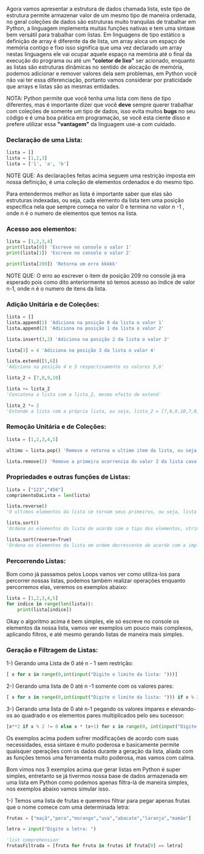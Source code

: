 <div>
<p>Agora vamos apresentar a estrutura de dados chamada lista, este tipo de estrutura permite armazenar valor de um mesmo tipo de maneira ordenada, no geral coleções de dados são estruturas muito tranquilas de trabalhar em Python, a linguagem implementa muitas funções nativas e tem uma sintaxe bem versátil para trabalhar com listas. Em linguagens de tipo estático a definição de array é diferente da de lista, um array aloca um espaço de memória contigo e fixo isso significa que uma vez declarado um array nestas linguagens ele vai ocupar aquele espaço na memória até o final da execução do programa ou até um <b>"coletor de lixo"</b> ser acionado, enquanto as listas são estruturas dinâmicas no sentido de alocação de memória, podemos adicionar e remover valores dela sem problemas, em Python você não vai ter essa diferenciação, portanto vamos considerar por praticidade que arrays e listas são as mesmas entidades.</p>

<p>NOTA: Python permite que você tenha uma lista com itens de tipo diferentes, mas é importante dizer que você <b>deve</b> sempre querer trabalhar com coleções de somente um tipo de dados, isso evita muitos <b>bugs</b> no seu código e é uma boa prática em programação, se você esta ciente disso e prefere utilizar essa <b>"vantagem"</b> da linguagem use-a com cuidado.</p>
</div>

### Declaração de uma Lista:

```python
lista = []
lista = [1,2,3]
lista = ['1', 'a', 'b']
```

NOTE QUE: As declarações feitas acima seguem uma restrição imposta em nossa definição, é uma coleção de elementos ordenados e do mesmo tipo.

Para entendermos melhor as lista é importante saber que elas são estruturas indexadas, ou seja, cada elemento da lista tem uma posição especifica nela que sempre começa no valor 0 e termina no valor n -1 , onde n é o numero de elementos que temos na lista.

### Acesso aos elementos:

```python
lista = [1,2,3,4]
print(lista[0]) 'Escreve no console o valor 1'
print(lista[1]) 'Escreve no console o valor 2'

print(lista[209]) 'Retorna um erro kkkkk'
```

NOTE QUE: O erro ao escrever o item de posição 209 no console já era esperado pois como dito anteriormente só temos acesso ao índice de valor n-1, onde n é o numero de itens da lista.

### Adição Unitária e de Coleções:

```python
lista = []
lista.append(1) 'Adiciona na posição 0 da lista o valor 1'
lista.append(2) 'Adiciona na posição 1 da lista o valor 2'

lista.insert(3,2) 'Adiciona na posição 2 da lista o valor 3'

lista[3] = 4 'Adiciona na posição 3 da lista o valor 4'

lista.extend([5,6])
'Adiciona na posição 4 e 5 respectivamente os valores 5,6'

lista_2 = [7,8,9,10]

lista += lista_2
'Concatena a lista com a lista_2, mesmo efeito de extend'

lista_2 *= 2
'Extende a lista com a própria lista, ou seja, lista_2 = [7,8,9,10,7,8,9,10]''
```

### Remoção Unitária e de Coleções:

```python
lista = [1,2,3,4,5]

ultimo = lista.pop() 'Remove e retorna o ultimo item da lista, ou seja, lista = [1,2,3,4] e ultimo = 5'

lista.remove(2) 'Remove a primeira ocorrencia do valor 2 da lista caso ele exista'
```

### Propriedades e outras funções de Listas:

```python
lista = ["123","456"]
comprimentoDaLista = len(lista)

lista.reverse()
'O ultimos elementos da lista se tornam seus primeiros, ou seja, lista = ["456", "123"]'

lista.sort()
'Ordena os elementos da lista de acordo com o tipo dos elementos, strings alfabeticamente, { int, float } crescente'

lista.sort(reverse=True)
'Ordena os elementos da lista em ordem decrescente de acordo com a implementação do tipo dos elementos'

```

### Percorrendo Listas:

Bom como já passamos pelos Loops vamos ver como utiliza-los para percorrer nossas listas, podemos também realizar operações enquanto percorremos elas, veremos os exemplos abaixo:

```python
lista = [1,2,3,4,5]
for indice in range(len(lista)):
    print(lista[indice])

```

Okay o algoritmo acima é bem simples, ele só escreve no console os elementos da nossa lista, vamos ver exemplos um pouco mais complexos, aplicando filtros, e até mesmo gerando listas de maneira mais simples.

### Geração e Filtragem de Listas:

1-) Gerando uma Lista de 0 até n - 1 sem restrição:

```python
[ x for x in range(0,int(input("Digite o limite da lista: ")))]
```

2-) Gerando uma lista de 0 até n -1 somente com os valores pares:

```python
[ x for x in range(0,int(input("Digite o limite da lista: "))) if x % 2 == 0]
```

3-) Gerando uma lista de 0 até n-1 pegando os valores ímpares e elevando-os ao quadrado e os elementos pares multiplicados pelo seu sucessor:

```python
[x**2 if x % 2 != 0 else x * (x+1) for x in range(0, int(input("Digite o limite da lista: ")))]
```

<div class = "justify">
<p>Os exemplos acima podem sofrer modificações de acordo com suas necessidades, essa sintaxe é muito poderosa e basicamente permite quaisquer operações com os dados durante a geração da lista, aliada com as funções temos uma ferramenta muito poderosa, mas vamos com calma.</p>

<p>Bom vimos nos 3 exemplos acima que gerar listas em Python é super simples, entretanto se já tivermos nossa base de dados armazenada em uma lista em Python como podemos apenas filtra-lá de maneira simples, nos exemplos abaixo vamos simular isso.</p>
</div>
1-) Temos uma lista de frutas e queremos filtrar para pegar apenas frutas que o nome comece com uma determinada letra:

```python
frutas = ["maçã","pera","morango","uva","abacate","laranja","mamão"]

letra = input("Digite a letra: ")

'list comprehension'
frutasFiltrada = [fruta for fruta in frutas if fruta[0] == letra]
```
